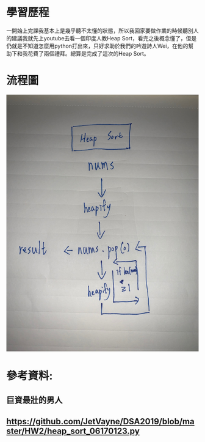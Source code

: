 # 學習歷程
一開始上完課我基本上是幾乎聽不太懂的狀態，所以我回家要做作業的時候聽別人的建議我就先上youtube去看一個印度人教Heap Sort，看完之後概念懂了，但是仍就是不知道怎麼用python打出來，只好求助於我們的吟遊詩人Wei，在他的幫助下和我花費了兩個禮拜。總算是完成了這次的Heap Sort。
# 流程圖
![](/images/heapsort.jpeg)
# 參考資料:
## 巨資最壯的男人
## https://github.com/JetVayne/DSA2019/blob/master/HW2/heap_sort_06170123.py
